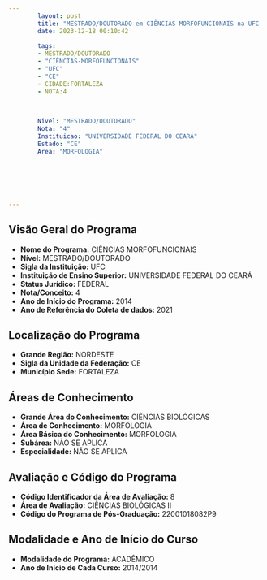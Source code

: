 ```yaml
---
        layout: post
        title: "MESTRADO/DOUTORADO em CIÊNCIAS MORFOFUNCIONAIS na UFC  "
        date: 2023-12-18 00:10:42
     
        tags:
        - MESTRADO/DOUTORADO
        - "CIÊNCIAS-MORFOFUNCIONAIS"
        - "UFC"
        - "CE"
        - CIDADE:FORTALEZA
        - NOTA:4
        
       

        Nivel: "MESTRADO/DOUTORADO"
        Nota: "4"
        Instituicao: "UNIVERSIDADE FEDERAL DO CEARÁ"
        Estado: "CE"
        Area: "MORFOLOGIA"
        
        
        
        
        
        
---
```

## Visão Geral do Programa
- **Nome do Programa:** CIÊNCIAS MORFOFUNCIONAIS
- **Nível:** MESTRADO/DOUTORADO
- **Sigla da Instituição:** UFC
- **Instituição de Ensino Superior:** UNIVERSIDADE FEDERAL DO CEARÁ
- **Status Jurídico:** FEDERAL
- **Nota/Conceito:** 4
- **Ano de Início do Programa:** 2014
- **Ano de Referência do Coleta de dados:** 2021

## Localização do Programa
- **Grande Região:** NORDESTE
- **Sigla da Unidade da Federação:** CE
- **Município Sede:** FORTALEZA

## Áreas de Conhecimento
- **Grande Área do Conhecimento:** CIÊNCIAS BIOLÓGICAS
- **Área de Conhecimento:** MORFOLOGIA
- **Área Básica do Conhecimento:** MORFOLOGIA
- **Subárea:** NÃO SE APLICA
- **Especialidade:** NÃO SE APLICA

## Avaliação e Código do Programa
- **Código Identificador da Área de Avaliação:** 8
- **Área de Avaliação:** CIÊNCIAS BIOLÓGICAS II
- **Código do Programa de Pós-Graduação:** 22001018082P9


## Modalidade e Ano de Início do Curso
- **Modalidade do Programa:** ACADÊMICO
- **Ano de Início de Cada Curso:** 2014/2014
